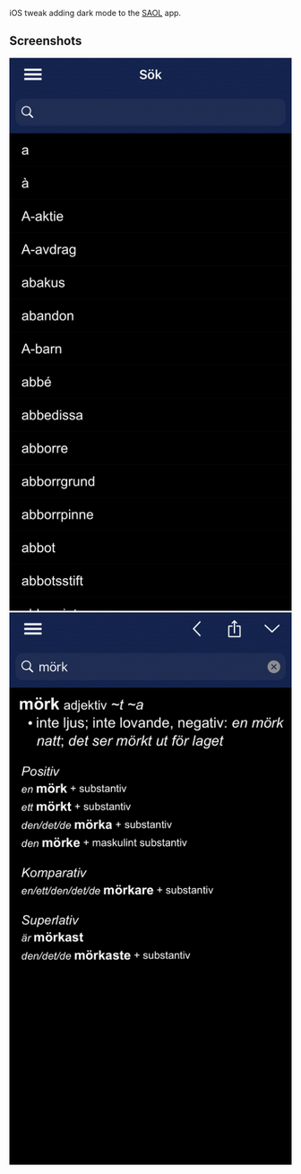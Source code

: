 <link href="style.css" rel="stylesheet" />

iOS tweak adding dark mode to the [SAOL](https://apps.apple.com/se/app/saol/id482044349) app.

## Screenshots

![Search](screenshots/search.png)
![Article](screenshots/article.png)
